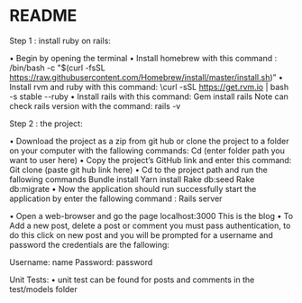 # README

Step 1 : install ruby on rails:

•	Begin by opening the terminal 
•	Install homebrew with this command : 
/bin/bash -c "$(curl -fsSL https://raw.githubusercontent.com/Homebrew/install/master/install.sh)”
•	Install rvm and ruby with this command: 
\curl -sSL https://get.rvm.io | bash -s stable --ruby
•	Install rails with this command:
Gem install rails
Note can check rails version with the command: rails -v



Step 2 : the project: 

•	Download the project as a zip from git hub or clone the project to a folder on your computer with the fallowing commands:
Cd (enter folder path you want to user here)
•	Copy the project’s GitHub link and enter this command:
Git clone (paste git hub link here)
•	Cd to the project path and run the fallowing commands 
Bundle install
Yarn install
Rake db:seed
Rake db:migrate
•	Now the application should run successfully start the application by enter the fallowing command :
Rails server

•	Open a web-browser and go the page localhost:3000
This is the blog 
•	To Add a new post, delete a post or comment you must pass authentication, to do this click on new post and you will be prompted for a username and password the credentials are the fallowing:

Username: name
Password: password

Unit Tests:
•	unit test can be found for posts and comments in the test/models folder
